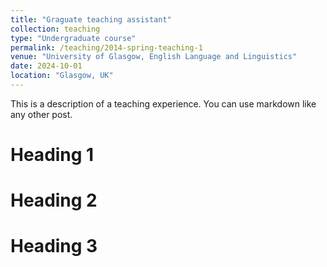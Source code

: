 ```yaml
---
title: "Graguate teaching assistant"
collection: teaching
type: "Undergraduate course"
permalink: /teaching/2014-spring-teaching-1
venue: "University of Glasgow, English Language and Linguistics"
date: 2024-10-01
location: "Glasgow, UK"
---
```


This is a description of a teaching experience. You can use markdown like any other post.

Heading 1
======

Heading 2
======

Heading 3
======
